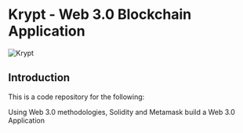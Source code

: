 # Krypt - Web 3.0 Blockchain Application
![Krypt](https://i.ibb.co/DVF4tNW/image.png)

## Introduction
This is a code repository for the following:

Using Web 3.0 methodologies, Solidity and Metamask  build a  Web 3.0 Application 


